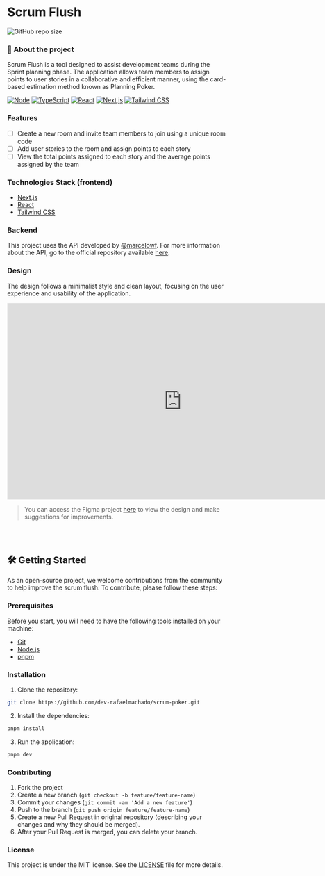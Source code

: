 # Scrum Flush
![GitHub repo size](https://img.shields.io/github/repo-size/dev-rafaelmachado/scrum-flush?style=for-the-badge)

### 🚀 About the project 
Scrum Flush is a tool designed to assist development teams during the Sprint planning phase. The application allows team members to assign points to user stories in a collaborative and efficient manner, using the card-based estimation method known as Planning Poker.

[![Node](https://img.shields.io/badge/Node.js-43853D?style=for-the-badge&logo=node.js&logoColor=white)](https://nodejs.org/en/)
[![TypeScript](https://img.shields.io/badge/TypeScript-007ACC?style=for-the-badge&logo=typescript&logoColor=white)](https://www.typescriptlang.org/)
[![React](https://img.shields.io/badge/React-20232A?style=for-the-badge&logo=react&logoColor=61DAFB)](https://pt-br.reactjs.org/)
[![Next.js](https://img.shields.io/badge/next.js-000000?style=for-the-badge&logo=nextdotjs&logoColor=white)](https://nextjs.org/)
[![Tailwind CSS](https://img.shields.io/badge/Tailwind_CSS-38B2AC?style=for-the-badge&logo=tailwind-css&logoColor=white)](https://tailwindcss.com/)

### Features
- [ ] Create a new room and invite team members to join using a unique room code
- [ ] Add user stories to the room and assign points to each story
- [ ] View the total points assigned to each story and the average points assigned by the team

### Technologies Stack (frontend)
- [Next.js](https://nextjs.org/)
- [React](https://reactjs.org/)
- [Tailwind CSS](https://tailwindcss.com/)
    
### Backend
This project uses the API developed by [@marcelowf](https://github.com/marcelowf). For more information about the API, go to the official repository available [here](https://github.com/marcelowf/Scrum-Poker-API).

### Design
The design follows a minimalist style and clean layout, focusing on the user experience and usability of the application. 

<iframe style="border: 1px solid rgba(0, 0, 0, 0.1);" width="800" height="450" src="https://www.figma.com/embed?embed_host=share&url=https%3A%2F%2Fwww.figma.com%2Fdesign%2FDH5zyxT75Yd2m7kGv5O92V%2FScrum-Flush%3Fnode-id%3D0-1%26t%3Dd8TrewZQuTxvRi33-1" allowfullscreen></iframe>

> You can access the Figma project [here](https://www.figma.com/design/DH5zyxT75Yd2m7kGv5O92V/Scrum-Flush?node-id=0-1&t=d8TrewZQuTxvRi33-1) to view the design and make suggestions for improvements.

</br>
</br>

## 🛠️ Getting Started
As an open-source project, we welcome contributions from the community to help improve the scrum flush. To contribute, please follow these steps:

### Prerequisites
Before you start, you will need to have the following tools installed on your machine:
- [Git](https://git-scm.com)
- [Node.js](https://nodejs.org/en/)
- [pnpm](https://pnpm.io/)

### Installation
1. Clone the repository:
```bash
git clone https://github.com/dev-rafaelmachado/scrum-poker.git
```

2. Install the dependencies:
```bash
pnpm install
```

3. Run the application:
```bash
pnpm dev
```

### Contributing
1. Fork the project
2. Create a new branch (`git checkout -b feature/feature-name`)
3. Commit your changes (`git commit -am 'Add a new feature'`)
4. Push to the branch (`git push origin feature/feature-name`)
5. Create a new Pull Request in original repository (describing your changes and why they should be merged).
6. After your Pull Request is merged, you can delete your branch.

### License
This project is under the MIT license. See the [LICENSE](LICENSE.md) file for more details.
